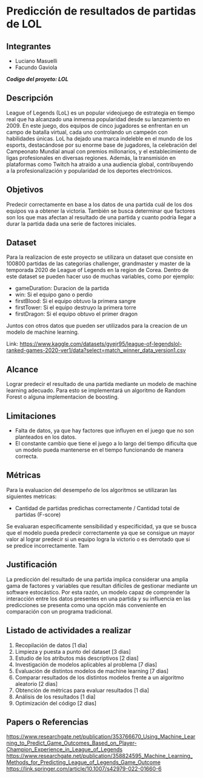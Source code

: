 # Predicción de resultados de partidas de LOL

## Integrantes
- Luciano Masuelli
- Facundo Gaviola

***Codigo del proyeto: LOL***

## Descripción
League of Legends (LoL) es un popular videojuego de estrategia en tiempo real que ha alcanzado una inmensa popularidad 
desde su lanzamiento en 2009. En este juego, dos equipos de cinco jugadores se enfrentan en un campo de batalla virtual, 
cada uno controlando un campeón con habilidades únicas. LoL ha dejado una marca indeleble en el mundo de los esports, 
destacándose por su enorme base de jugadores, la celebración del Campeonato Mundial anual con premios millonarios, y el 
establecimiento de ligas profesionales en diversas regiones. Además, la transmisión en plataformas como Twitch ha 
atraído a una audiencia global, contribuyendo a la profesionalización y popularidad de los deportes electrónicos.

## Objetivos
Predecir correctamente en base a los datos de una partida cuál de los dos equipos va a obtener la victoria. También se
busca determinar que factores son los que mas afectan al resultado de una partida y cuanto podria llegar a durar la 
partida dada una serie de factores iniciales.

## Dataset
Para la realizacion de este proyecto se utilizara un dataset que consiste en 100800 partidas de las categorias 
challenger, grandmaster y master de la temporada 2020 de League of Legends en la region de Corea. Dentro de este dataset
se pueden hacer uso de muchas variables, como por ejemplo:
- gameDuration: Duracion de la partida
- win: Si el equipo gano o perdio
- firstBlood: Si el equipo obtuvo la primera sangre
- firstTower: Si el equipo destruyo la primera torre
- firstDragon: Si el equipo obtuvo el primer dragon

Juntos con otros datos que pueden ser utilizados para la creacion de un modelo de machine learning.

Link:
https://www.kaggle.com/datasets/gyejr95/league-of-legendslol-ranked-games-2020-ver1/data?select=match_winner_data_version1.csv

## Alcance
Lograr predecir el resultado de una partida mediante un modelo de machine learning adecuado. Para esto se implementará 
un algoritmo de Random Forest o alguna implementacion de boosting.

## Limitaciones
- Falta de datos, ya que hay factores que influyen en el juego que no son planteados en los datos.
- El constante cambio que tiene el juego a lo largo del tiempo dificulta que un modelo pueda mantenerse en el tiempo 
funcionando de manera correcta.

## Métricas
Para la evaluacion del desempeño de los algoritmos se utilizaran las siguientes metricas:
* Cantidad de partidas predichas correctamente / Cantidad total de partidas (F-score)

Se evaluaran especificamente sensibilidad y especificidad, ya que se busca que el modelo pueda predecir correctamente ya
que se consigue un mayor valor al lograr predecir si un equipo logra la victorio o es derrotado que si se predice
incorrectamente. Tam

## Justificación
La predicción del resultado de una partida implica considerar una amplia gama de factores y variables que resultan 
difíciles de gestionar mediante un software estocástico. Por esta razón, un modelo capaz de comprender la interacción 
entre los datos presentes en una partida y su influencia en las predicciones se presenta como una opción más conveniente 
en comparación con un programa tradicional.

## Listado de actividades a realizar
1. Recopilación de datos [1 dia]
2. Limpieza y puesta a punto del dataset [3 dias]
3. Estudio de los atributos más descriptivos [2 dias]
4. Investigación de modelos aplicables al problema [7 dias]
5. Evaluación de distintos modelos de machine learning [7 dias]
6. Comparar resultados de los distintos modelos frente a un algoritmo aleatorio [2 dias]
7. Obtención de métricas para evaluar resultados [1 dia]
8. Análisis de los resultados [1 dia]
9. Optimización del código [2 dias]

## Papers o Referencias
https://www.researchgate.net/publication/353766670_Using_Machine_Learning_to_Predict_Game_Outcomes_Based_on_Player-Champion_Experience_in_League_of_Legends
https://www.researchgate.net/publication/358824595_Machine_Learning_Methods_for_Predicting_League_of_Legends_Game_Outcome
https://link.springer.com/article/10.1007/s42979-022-01660-6
